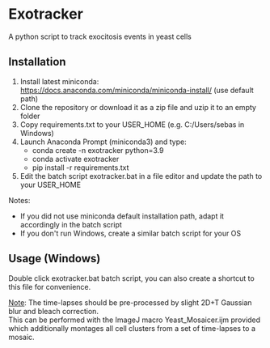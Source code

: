 # Exotracker
A python script to track exocitosis events in yeast cells

Installation
------------

1) Install latest miniconda: https://docs.anaconda.com/miniconda/miniconda-install/ (use default path)
2) Clone the repository or download it as a zip file and uzip it to an empty folder
3) Copy requirements.txt to your USER_HOME (e.g. C:/Users/sebas in Windows)
4) Launch Anaconda Prompt (miniconda3) and type:
	* conda create -n exotracker python=3.9
	* conda activate exotracker
	* pip install -r requirements.txt
5) Edit the batch script exotracker.bat in a file editor and update the path to your USER_HOME
   
Notes:

- If you did not use miniconda default installation path, adapt it accordingly in the batch script
- If you don't run Windows, create a similar batch script for your OS

Usage (Windows)
---------------

Double click exotracker.bat batch script, you can also create a shortcut to this file for convenience.

<ins>Note</ins>: The time-lapses should be pre-processed by slight 2D+T Gaussian blur and bleach correction.<br />
This can be performed with the ImageJ macro Yeast_Mosaicer.ijm provided which additionally montages all cell clusters from a set of time-lapses to a mosaic.
